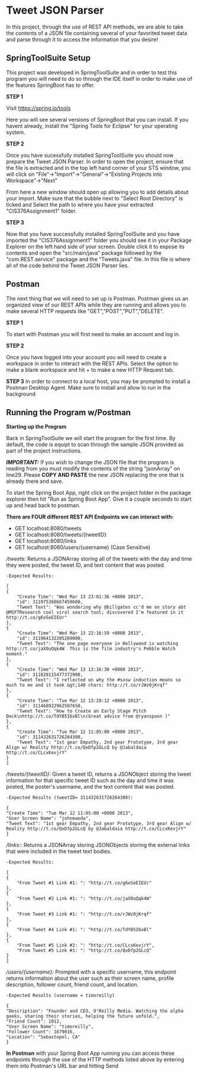 
# Tweet JSON Parser

In this project, through the use of REST API methods, we are able to take the contents of a JSON file containing several of your favorited tweet data and parse through it to access the information that you desire!




## SpringToolSuite Setup
This project was developed in SpringToolSuite and in order to test this program you will need to do so through the IDE itself in order to make use of the features SpringBoot has to offer. 

__**STEP 1**__

Visit https://spring.io/tools

Here you will see several versions of SpringBoot that you can install. If you havent already, install the "Spring Tools for Eclipse" for your operating system.

__**STEP 2**__

Once you have sucessfully installed SpringToolSuite you should now prepare the Tweet JSON Parser. In order to open the project, ensure that the file is extracted and in the top left hand corner of your STS window, you will click on "File"->"Import"->"General"->"Existing Projects into Workspace"->"Next"

From here a new window should open up allowing you to add details about your import. Make sure that the bubble next to "Select Root Directory" is ticked and Select the path to where you have your extracted "CIS376Assignment1" folder.

__**STEP 3**__

Now that you have successfully installed SpringToolSuite and you have imported the "CIS376Assignment1" folder you should see it in your Package Explorer on the left hand side of your screen. Double click it to expose its contents and open the "src/main/java" package followed by the "com.REST.service" package and the "Tweets.java" file. In this file is where all of the code behind the Tweet JSON Parser lies.


## Postman

The next thing that we will need to set up is Postman. Postman gives us an organized view of our REST APIs while they are running and allows you to make several HTTP requests like "GET","POST","PUT","DELETE".

__**STEP 1**__

To start with Postman you will first need to make an account and log in.

__**STEP 2**__

Once you have logged into your account you will need to create a workspace in order to interact with the REST APIs. Select the option to make a blank workspace and hit + to make a new HTTP Request tab.

__**STEP 3**__
In order to connect to a local host, you may be prompted to install a Postman Desktop Agent. Make sure to install and allow to run in the background



## Running the Program w/Postman

__Starting up the Program__

Back in SpringToolSuite we will start the program for the first time. By default, the code is equipt to scan through the sample JSON provided as part of the project instructions. 

__***IMPORTANT:***__ 
If you wish to change the JSON file that the program is reading from you must modify the contents of the string "jsonArray" on line29. Please __COPY AND PASTE__ the new JSON replacing the one that is already there and save.

To start the Spring Boot App, right click on the project folder in the package explorer then hit "Run as Spring Boot App". Give it a couple seconds to start up and head back to postman.

__There are FOUR different REST API Endpoints we can interact with:__
  - GET localhost:8080/tweets
  - GET localhost:8080/tweets/{tweetID}
  - GET localhost:8080/links
  - GET localhost:8080/users/{username} (Case Sensitive)

_/tweets:_ Returns a JSONArray storing all of the tweets with the day and time they were posted, the tweet ID, and text content that was posted.

    -Expected Results:

    [
    {
        "Create Time": "Wed Mar 13 23:01:36 +0000 2013",
        "id": 311975360667459600,
        "Tweet Text": "Was wondering why @billgates cc'd me on story abt @MSFTResearch cool viral search tool; discovered I'm featured in it http://t.co/g6oSeEIEUr"
    },
    {
        "Create Time": "Wed Mar 13 22:16:59 +0000 2013",
        "id": 311964132205269000,
        "Tweet Text": "The one page everyone in Hollywood is watching http://t.co/jaX0uQqk4W  This is the film industry's Pebble Watch moment."
    },
    {
        "Create Time": "Wed Mar 13 13:16:30 +0000 2013",
        "id": 311828115477372900,
        "Tweet Text": "I reflected on why the #sxsw induction means so much to me and it took &gt;140 chars: http://t.co/rJWz0jKrqf"
    },
    {
        "Create Time": "Tue Mar 12 13:29:12 +0000 2013",
        "id": 311468922962587650,
        "Tweet Text": "How to Create an Early Stage Pitch Deck\nhttp://t.co/TdYB5I6xBl\n(Great advice from @ryanspoon )"
    },
    {
        "Create Time": "Tue Mar 12 11:05:00 +0000 2013",
        "id": 311432631726264300,
        "Tweet Text": "1st gear Empathy, 2nd gear Prototype, 3rd gear Align w/ Reality http://t.co/QxDfp2GLcQ by @Jabaldaia http://t.co/CLcxKevjrY"
    }
    ]


_/tweets/{tweetID}:_ Given a tweet ID, returns a JSONObject storing the tweet information for that specific tweet ID such as the day and time it was posted, the poster's username, and the text content that was posted.

    -Expected Results (tweetID= 311432631726264300):

    {
    "Create Time": "Tue Mar 12 11:05:00 +0000 2013",
    "User Screen Name": "johnmaeda",
    "Tweet Text": "1st gear Empathy, 2nd gear Prototype, 3rd gear Align w/ Reality http://t.co/QxDfp2GLcQ by @Jabaldaia http://t.co/CLcxKevjrY"
    }


_/links:_: Returns a JSONArray storing JSONObjects storing the external links that were included in the tweet text bodies.

    -Expected Results:

    [
    {
        "From Tweet #1 Link #1: ": "http://t.co/g6oSeEIEUr"
    },
    {
        "From Tweet #2 Link #1: ": "http://t.co/jaX0uQqk4W"
    },
    {
        "From Tweet #3 Link #1: ": "http://t.co/rJWz0jKrqf"
    },
    {
        "From Tweet #4 Link #1: ": "http://t.co/TdYB5I6xBl"
    },
    {
        "From Tweet #5 Link #2: ": "http://t.co/CLcxKevjrY",
        "From Tweet #5 Link #1: ": "http://t.co/QxDfp2GLcQ"
    }
    ]

_/users/{username}:_ Prompted with a specific username, this endpoint returns information about the user such as their screen name, profile description, follower count, friend count, and location.

    -Expected Results (username = timoreilly)

    {
    "Description": "Founder and CEO, O'Reilly Media. Watching the alpha geeks, sharing their stories, helping the future unfold.",
    "Friend Count": 1012,
    "User Screen Name": "timoreilly",
    "Follower Count": 1679016,
    "Location": "Sebastopol, CA"
    }


__In Postman__
with your Spring Boot App running you can access these endpoints through the use of the HTTP methods listed above by entering them into Postman's URL bar and hitting Send
